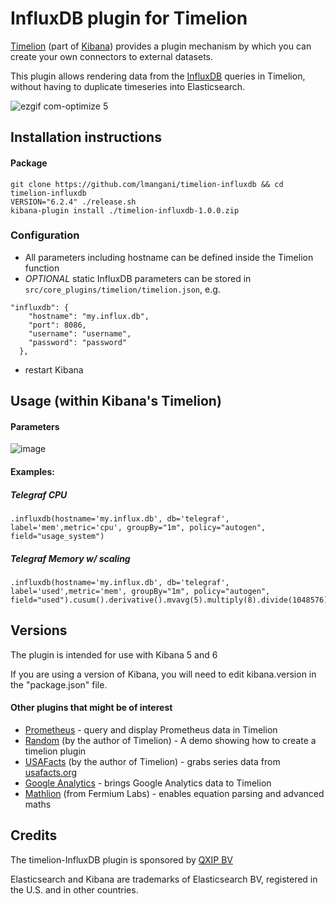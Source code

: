 # InfluxDB plugin for Timelion

[Timelion](https://www.elastic.co/blog/timelion-timeline) (part of [Kibana](https://www.elastic.co/products/kibana)) provides a plugin mechanism by which you can create your own connectors to external datasets.

This plugin allows rendering data from the [InfluxDB](https://portal.influxdata.com/downloads) queries in Timelion, without having to duplicate timeseries into Elasticsearch.

![ezgif com-optimize 5](https://user-images.githubusercontent.com/1423657/43321404-08a22882-91ac-11e8-8eed-a961d71a0c65.gif)



## Installation instructions

#### Package
```
git clone https://github.com/lmangani/timelion-influxdb && cd timelion-influxdb
VERSION="6.2.4" ./release.sh
kibana-plugin install ./timelion-influxdb-1.0.0.zip
```

### Configuration
* All parameters including hostname can be defined inside the Timelion function
* *OPTIONAL* static InfluxDB parameters can be stored in `src/core_plugins/timelion/timelion.json`, e.g.
```
"influxdb": {
    "hostname": "my.influx.db",
    "port": 8086,
    "username": "username",
    "password": "password"
  },
```
* restart Kibana


## Usage (within Kibana's Timelion)
#### Parameters
![image](https://user-images.githubusercontent.com/1423657/43320300-560a576a-91a8-11e8-9ad7-45cc6993c254.png)

#### Examples:
##### Telegraf CPU
```
.influxdb(hostname='my.influx.db', db='telegraf', label='mem',metric='cpu', groupBy="1m", policy="autogen", field="usage_system")
```
##### Telegraf Memory w/ scaling
```
.influxdb(hostname='my.influx.db', db='telegraf', label='used',metric='mem', groupBy="1m", policy="autogen", field="used").cusum().derivative().mvavg(5).multiply(8).divide(1048576).lines(fill=2,width=1).color(#00FF00)
```

## Versions

The plugin is intended for use with Kibana 5 and 6

If you are using a version of Kibana, you will need to edit kibana.version in the "package.json" file.


#### Other plugins that might be of interest

* [Prometheus](https://github.com/lmangani/timelion-prometheus) - query and display Prometheus data in Timelion
* [Random](https://github.com/rashidkpc/timelion-random) (by the author of Timelion) - A demo showing how to create a timelion plugin
* [USAFacts](https://github.com/rashidkpc/timelion-usafacts) (by the author of Timelion) - grabs series data from [usafacts.org](http://usafacts.org)
* [Google Analytics](https://github.com/bahaaldine/timelion-google-analytics) - brings Google Analytics data to Timelion
* [Mathlion](https://github.com/fermiumlabs/mathlion) (from Fermium Labs) - enables equation parsing and advanced maths

## Credits

The timelion-InfluxDB plugin is sponsored by [QXIP BV](http://qxip.net)

Elasticsearch and Kibana are trademarks of Elasticsearch BV, registered in the U.S. and in other countries.


